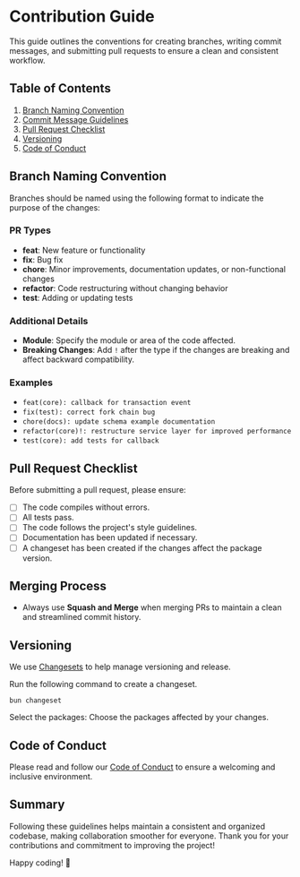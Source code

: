 # Contribution Guide

This guide outlines the conventions for creating branches, writing commit messages, and submitting pull requests to ensure a clean and
consistent workflow.

## Table of Contents

1. [Branch Naming Convention](#branch-naming-convention)
2. [Commit Message Guidelines](#pr-types)
3. [Pull Request Checklist](#pull-request-checklist)
4. [Versioning](#versioning)
5. [Code of Conduct](#code-of-conduct)

## Branch Naming Convention

Branches should be named using the following format to indicate the purpose of the changes:

### PR Types

- **feat**: New feature or functionality
- **fix**: Bug fix
- **chore**: Minor improvements, documentation updates, or non-functional changes
- **refactor**: Code restructuring without changing behavior
- **test**: Adding or updating tests

### Additional Details

- **Module**: Specify the module or area of the code affected.
- **Breaking Changes**: Add `!` after the type if the changes are breaking and affect backward compatibility.

### Examples

- `feat(core): callback for transaction event`
- `fix(test): correct fork chain bug`
- `chore(docs): update schema example documentation`
- `refactor(core)!: restructure service layer for improved performance`
- `test(core): add tests for callback`

## Pull Request Checklist

Before submitting a pull request, please ensure:

- [ ] The code compiles without errors.
- [ ] All tests pass.
- [ ] The code follows the project's style guidelines.
- [ ] Documentation has been updated if necessary.
- [ ] A changeset has been created if the changes affect the package version.

## Merging Process

- Always use **Squash and Merge** when merging PRs to maintain a clean and streamlined commit history.

## Versioning

We use [Changesets](https://github.com/changesets/changesets) to help manage versioning and release.

Run the following command to create a changeset.

```
bun changeset
```

Select the packages: Choose the packages affected by your changes.

## Code of Conduct

Please read and follow our [Code of Conduct](./CODE_OF_CONDUCT.md) to ensure a welcoming and inclusive environment.

## Summary

Following these guidelines helps maintain a consistent and organized codebase, making collaboration smoother for everyone. Thank you for
your contributions and commitment to improving the project!

Happy coding! 🚀
